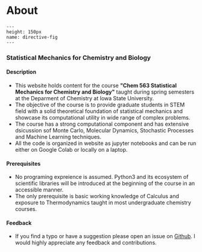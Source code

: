 About 
============================

```{figure} ./index_fig.jpg
---
height: 150px
name: directive-fig
---
```

### Statistical Mechanics for Chemistry and Biology  

#### Description

- This website holds content for the course **"Chem 563 Statistical Mechanics for Chemistry and Biology"**  taught during spring semesters at the Deparment of Chemistry at Iowa State University.
- The objective of the course is to provide graduate students in STEM field with a solid theoretical foundation of statistical mechanics and showcase its computational utility in wide range of complex problems.   
- The course has a strong computational component and has extensive dsicussion sof Monte Carlo, Molecular Dynamics, Stochastic Processes and Machine Learning techniques. 
- All the code is organized in website as jupyter notebooks and can be run either on Google Colab or locally on a laptop. 

#### Prerequisites

- No programing expreience is assumed. Python3 and its ecosystem of scientific libraries will be introduced at the beginning of the course in an accessible manner.    
- The only prerequisite is basic working knowledge of Calculus and exposure to Thermodynamics taught in most undergraduate chemistry courses.


#### Feedback

- If you find a typo or have a suggestion please open an issue on [Github](https://github.com/DPotoyan/Statmech4ChemBio). I would highly appreciate any feedback and contributions. 
